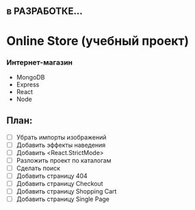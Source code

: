 ## в РАЗРАБОТКЕ...

# Online Store (учебный проект)

### Интернет-магазин

* MongoDB
* Express
* React
* Node

## План:

 - [ ] Убрать импорты изображений
 - [ ] Добавить эффекты наведения
 - [ ] Добавить <React.StrictMode>
 - [ ] Разложить проект по каталогам
 - [ ] Сделать поиск
 - [ ] Добавить страницу 404
 - [ ] Добавить страницу Checkout
 - [ ] Добавить страницу Shopping Cart
 - [ ] Добавить страницу Single Page